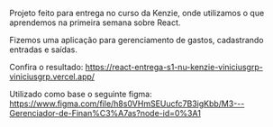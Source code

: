 Projeto feito para entrega no curso da Kenzie, onde utilizamos o que aprendemos na primeira semana sobre React.

Fizemos uma aplicação para gerenciamento de gastos, cadastrando entradas e saídas.

Confira o resultado: https://react-entrega-s1-nu-kenzie-viniciusgrp-viniciusgrp.vercel.app/ 

Utilizado como base o seguinte figma: https://www.figma.com/file/h8s0VHmSEUucfc7B3igKbb/M3---Gerenciador-de-Finan%C3%A7as?node-id=0%3A1
